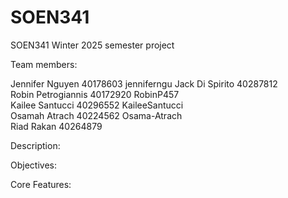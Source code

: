 # SOEN341
SOEN341 Winter 2025 semester project 

Team members:

Jennifer Nguyen 40178603 jenniferngu
Jack Di Spirito 40287812          
Robin Petrogiannis 40172920 RobinP457  
Kailee Santucci 40296552 KaileeSantucci       
Osamah Atrach 40224562   Osama-Atrach   
Riad Rakan 40264879       


Description:



Objectives:



Core Features:
